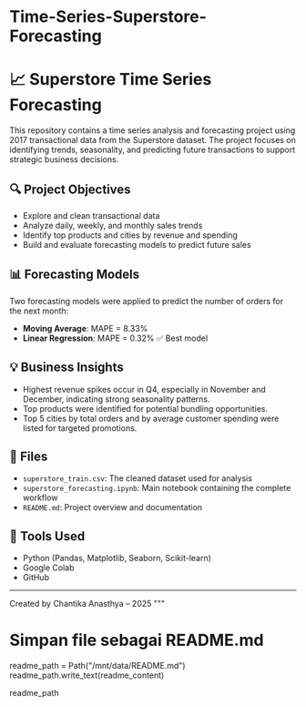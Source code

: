 # Time-Series-Superstore-Forecasting

# 📈 Superstore Time Series Forecasting

This repository contains a time series analysis and forecasting project using 2017 transactional data from the Superstore dataset. The project focuses on identifying trends, seasonality, and predicting future transactions to support strategic business decisions.

## 🔍 Project Objectives
- Explore and clean transactional data
- Analyze daily, weekly, and monthly sales trends
- Identify top products and cities by revenue and spending
- Build and evaluate forecasting models to predict future sales

## 📊 Forecasting Models
Two forecasting models were applied to predict the number of orders for the next month:
- **Moving Average**: MAPE = 8.33%
- **Linear Regression**: MAPE = 0.32% ✅ Best model

## 💡 Business Insights
- Highest revenue spikes occur in Q4, especially in November and December, indicating strong seasonality patterns.
- Top products were identified for potential bundling opportunities.
- Top 5 cities by total orders and by average customer spending were listed for targeted promotions.

## 📁 Files
- `superstore_train.csv`: The cleaned dataset used for analysis
- `superstore_forecasting.ipynb`: Main notebook containing the complete workflow
- `README.md`: Project overview and documentation

## 🚀 Tools Used
- Python (Pandas, Matplotlib, Seaborn, Scikit-learn)
- Google Colab
- GitHub

---

Created by Chantika Anasthya – 2025
"""

# Simpan file sebagai README.md
readme_path = Path("/mnt/data/README.md")
readme_path.write_text(readme_content)

readme_path
